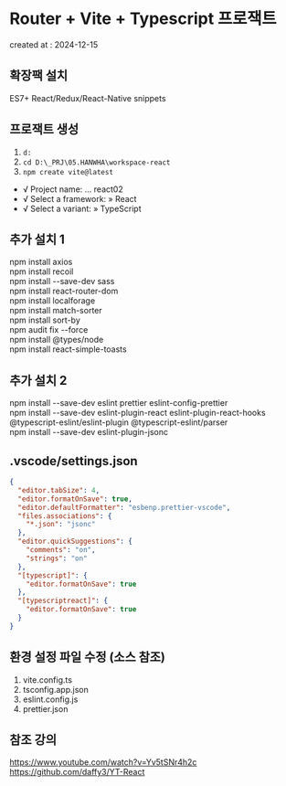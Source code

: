 # Router + Vite + Typescript 프로잭트

created at : 2024-12-15

## 확장팩 설치

ES7+ React/Redux/React-Native snippets

## 프로잭트 생성

1. `d:`
2. `cd D:\_PRJ\05.HANWHA\workspace-react`
3. `npm create vite@latest`

- √ Project name: ... react02
- √ Select a framework: » React
- √ Select a variant: » TypeScript

## 추가 설치 1

npm install axios  
npm install recoil  
npm install --save-dev sass  
npm install react-router-dom  
npm install localforage  
npm install match-sorter  
npm install sort-by  
npm audit fix --force  
npm install @types/node  
npm install react-simple-toasts

## 추가 설치 2

npm install --save-dev eslint prettier eslint-config-prettier  
npm install --save-dev eslint-plugin-react eslint-plugin-react-hooks @typescript-eslint/eslint-plugin @typescript-eslint/parser  
npm install --save-dev eslint-plugin-jsonc

## .vscode/settings.json

```json
{
  "editor.tabSize": 4,
  "editor.formatOnSave": true,
  "editor.defaultFormatter": "esbenp.prettier-vscode",
  "files.associations": {
    "*.json": "jsonc"
  },
  "editor.quickSuggestions": {
    "comments": "on",
    "strings": "on"
  },
  "[typescript]": {
    "editor.formatOnSave": true
  },
  "[typescriptreact]": {
    "editor.formatOnSave": true
  }
}
```

## 환경 설정 파일 수정 (소스 참조)

1. vite.config.ts
2. tsconfig.app.json
3. eslint.config.js
4. prettier.json

## 참조 강의

https://www.youtube.com/watch?v=Yv5tSNr4h2c
https://github.com/daffy3/YT-React
